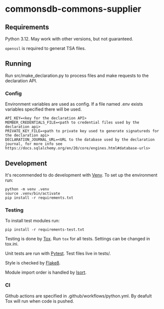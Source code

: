 # commonsdb-commons-supplier

## Requirements

Python 3.12. May work with other versions, but not guaranteed.

`openssl` is required to generat TSA files.

## Running

Run src/make_declaration.py to process files and make requests to the declaration API.

### Config

Environment variables are used as config. If a file named .env exists variables specified there will be used.

```
API_KEY=<key for the declaration API>
MEMBER_CREDENTIALS_FILE=<path to credential files used by the declaration api>
PRIVATE_KEY_FILE=<path to private key used to generate signatureds for the declaration api>
DECLARATION_JOURNAL_URL=<URL to the database used by the declaration journal, for more info see https://docs.sqlalchemy.org/en/20/core/engines.html#database-urls>
```

## Development

It's recommended to do development with [Venv](https://docs.python.org/3/library/venv.html). To set up the environment run:

```
python -m venv .venv
source .venv/bin/activate
pip install -r requirements.txt
```

### Testing

To install test modules run:

```
pip install -r requirements-test.txt
```

Testing is done by [Tox](https://tox.wiki). Run `tox` for all tests. Settings can be changed in tox.ini.

Unit tests are run with [Pytest](https://docs.pytest.org). Test files live in tests/.

Style is checked by [Flake8](https://flake8.pycqa.org/).

Module import order is handled by [Isort](https://pycqa.github.io/isort/).

### CI

Github actions are specified in .github/workflows/python.yml. By deafult Tox will run when code is pushed.
